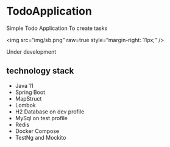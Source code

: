 # TodoApplication
Simple Todo Application To create tasks


<img
src=“img/sb.png”
raw=true
style=“margin-right: 11px;”
/>

Under development

## technology stack

- Java 11
- Spring Boot
- MapStruct
- Lombok
- H2 Database on dev profile
- MySql on test profile
- Redis
- Docker Compose
- TestNg and Mockito
